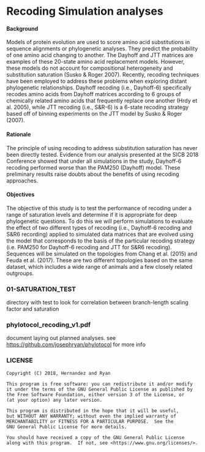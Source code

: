 # Recoding Simulation analyses

#### Background
Models of protein evolution are used to score amino acid substitutions in sequence alignments or phylogenetic analyses. They predict the probability of one amino acid changing to another. The Dayhoff and JTT matrices are examples of these 20-state amino acid replacement models. However, these models do not account for compositional heterogeneity and substitution saturation (Susko & Roger 2007). Recently, recoding techniques have been employed to address these problems when exploring distant phylogenetic relationships. Dayhoff recoding (i.e., Dayhoff-6) specifically recodes amino acids from Dayhoff matrices according to 6 groups of chemically related amino acids that frequently replace one another (Hrdy et al. 2005), while JTT recoding (i.e., S&R-6) is a 6-state recoding strategy based off of binning experiments on the JTT model by Susko & Roger (2007). 

#### Rationale
The principle of using recoding to address substitution saturation has never been directly tested. Evidence from our analysis presented at the SICB 2018 Conference showed that under all simulations in the study, Dayhoff-6 recoding performed worse than the PAM250 (Dayhoff) model. These preliminary results raise doubts about the benefits of using recoding approaches. 

#### Objectives
The objective of this study is to test the performance of recoding under a range of saturation levels and determine if it is appropriate for deep phylogenetic questions. To do this we will perform simulations to evaluate the effect of two different types of recoding (i.e., Dayhoff-6 recoding and S&R6 recording) applied to simulated data matrices that are evolved using the model that corresponds to the basis of the particular recoding strategy (i.e. PAM250 for Dayhoff-6 recoding and JTT for S&R6 recoding). Sequences will be simulated on the topologies from Chang et al. (2015) and Feuda et al. (2017). These are two different topologies based on the same dataset, which includes a wide range of animals and a few closely related outgroups. 

### 01-SATURATION_TEST
directory with test to look for correlation between branch-length 
scaling factor and saturation

### phylotocol_recoding_v1.pdf
document laying out planned analyses.
see https://github.com/josephryan/phylotocol for more info

### LICENSE
    Copyright (C) 2018, Hernandez and Ryan

    This program is free software: you can redistribute it and/or modify
    it under the terms of the GNU General Public License as published by
    the Free Software Foundation, either version 3 of the License, or
    (at your option) any later version.

    This program is distributed in the hope that it will be useful,
    but WITHOUT ANY WARRANTY; without even the implied warranty of
    MERCHANTABILITY or FITNESS FOR A PARTICULAR PURPOSE.  See the
    GNU General Public License for more details.

    You should have received a copy of the GNU General Public License
    along with this program.  If not, see <https://www.gnu.org/licenses/>.

